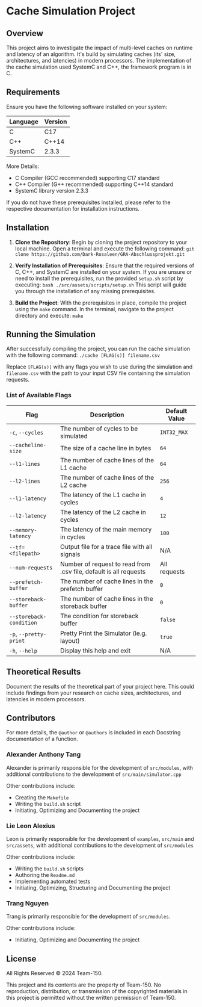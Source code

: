 # Cache Simulation Project

## Overview
This project aims to investigate the impact of multi-level caches on runtime and latency of an algorithm. It's build by simulating caches (its' size, architectures, and latencies) in modern processors. The implementation of the cache simulation used SystemC and C++, the framework program is in C.

## Requirements

Ensure you have the following software installed on your system:

| Language | Version |
|----------|---------|
| C        | C17     |
| C++      | C++14   |
| SystemC  | 2.3.3   |

More Details:
- C Compiler (GCC recommended) supporting C17 standard
- C++ Compiler (G++ recommended) supporting C++14 standard
- SystemC library version 2.3.3

If you do not have these prerequisites installed, please refer to the respective documentation for installation instructions.

## Installation

1. **Clone the Repository**: Begin by cloning the project repository to your local machine. Open a terminal and execute the following command:
`git clone https://github.com/Dark-Rosaleen/GRA-Abschlussprojekt.git`

2. **Verify Installation of Prerequisites**: Ensure that the required versions of C, C++, and SystemC are installed on your system. If you are unsure or need to install the prerequisites, run the provided `setup.sh` script by executing: `bash ./src/assets/scripts/setup.sh`
This script will guide you through the installation of any missing prerequisites.

3. **Build the Project**: With the prerequisites in place, compile the project using the `make` command. In the terminal, navigate to the project directory and execute: `make`

## Running the Simulation

After successfully compiling the project, you can run the cache simulation with the following command: `./cache [FLAG(s)] filename.csv`

Replace `[FLAG(s)]` with any flags you wish to use during the simulation and `filename.csv` with the path to your input CSV file containing the simulation requests.

### List of Available Flags

| Flag              | Description                                                        | Default Value      |
|-------------------|--------------------------------------------------------------------|--------------------|
| `-c`, `--cycles`  | The number of cycles to be simulated                               | `INT32_MAX`        |
| `--cacheline-size`| The size of a cache line in bytes                                  | `64`               |
| `--l1-lines`      | The number of cache lines of the L1 cache                          | `64`               |
| `--l2-lines`      | The number of cache lines of the L2 cache                          | `256`              |
| `--l1-latency`    | The latency of the L1 cache in cycles                              | `4`                |
| `--l2-latency`    | The latency of the L2 cache in cycles                              | `12`               |
| `--memory-latency`| The latency of the main memory in cycles                           | `100`              |
| `--tf=<filepath>` | Output file for a trace file with all signals                      | N/A                |
| `--num-requests`  | Number of request to read from .csv file, default is all requests  | All requests       |
| `--prefetch-buffer`     | The number of cache lines in the prefetch buffer             | `0`                |
| `--storeback-buffer`    | The number of cache lines in the storeback buffer            | `0`                |
| `--storeback-condition` | The condition for storeback buffer                           | `false`            |
| `-p`, `--pretty-print`  | Pretty Print the Simulator (le.g. layout)                    | `true`             |
| `-h`, `--help`    | Display this help and exit                                         | N/A                |

## Theoretical Results
Document the results of the theoretical part of your project here. This could include findings from your research on cache sizes, architectures, and latencies in modern processors.

## Contributors
For more details, the `@author` or `@authors` is included in each Docstring documentation of a function.

### Alexander Anthony Tang
Alexander is primarily responsible for the development of `src/modules`, with additional contributions to the development of `src/main/simulator.cpp`

Other contributions include:
- Creating the `Makefile`
- Writing the `build.sh` script
- Initiating, Optimizing and Documenting the project

### Lie Leon Alexius
Leon is primarily responsible for the development of `examples`, `src/main` and `src/assets`, with additional contributions to the development of `src/modules`

Other contributions include:
- Writing the `build.sh` scripts
- Authoring the `Readme.md`
- Implementing automated tests
- Initiating, Optimizing, Structuring and Documenting the project

### Trang Nguyen
Trang is primarily responsible for the development of `src/modules`.

Other contributions include:
- Initiating, Optimizing and Documenting the project

## License
All Rights Reserved © 2024 Team-150.

This project and its contents are the property of Team-150. No reproduction, distribution, or transmission of the copyrighted materials in this project is permitted without the written permission of Team-150.
